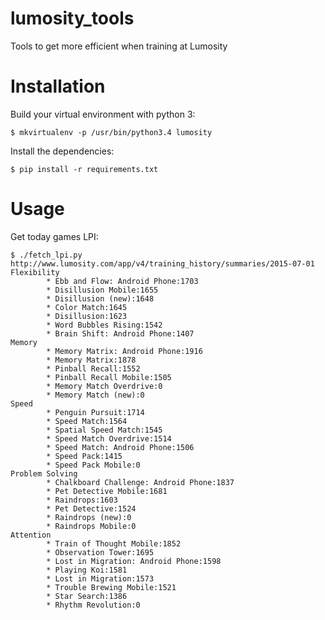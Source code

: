 # lumosity_tools
Tools to get more efficient when training at Lumosity


# Installation

Build your virtual environment with python 3:

    $ mkvirtualenv -p /usr/bin/python3.4 lumosity

Install the dependencies:

    $ pip install -r requirements.txt


# Usage

Get today games LPI:

    $ ./fetch_lpi.py
    http://www.lumosity.com/app/v4/training_history/summaries/2015-07-01
    Flexibility
            * Ebb and Flow: Android Phone:1703
            * Disillusion Mobile:1655
            * Disillusion (new):1648
            * Color Match:1645
            * Disillusion:1623
            * Word Bubbles Rising:1542
            * Brain Shift: Android Phone:1407
    Memory
            * Memory Matrix: Android Phone:1916
            * Memory Matrix:1878
            * Pinball Recall:1552
            * Pinball Recall Mobile:1505
            * Memory Match Overdrive:0
            * Memory Match (new):0
    Speed
            * Penguin Pursuit:1714
            * Speed Match:1564
            * Spatial Speed Match:1545
            * Speed Match Overdrive:1514
            * Speed Match: Android Phone:1506
            * Speed Pack:1415
            * Speed Pack Mobile:0
    Problem Solving
            * Chalkboard Challenge: Android Phone:1837
            * Pet Detective Mobile:1681
            * Raindrops:1603
            * Pet Detective:1524
            * Raindrops (new):0
            * Raindrops Mobile:0
    Attention
            * Train of Thought Mobile:1852
            * Observation Tower:1695
            * Lost in Migration: Android Phone:1598
            * Playing Koi:1581
            * Lost in Migration:1573
            * Trouble Brewing Mobile:1521
            * Star Search:1386
            * Rhythm Revolution:0
